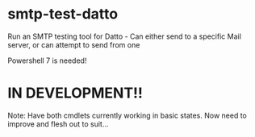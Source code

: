 # smtp-test-datto
 Run an SMTP testing tool for Datto - Can either send to a specific Mail server, or can attempt to send from one

Powershell 7 is needed!

# IN DEVELOPMENT!!

 Note: Have both cmdlets currently working in basic states. Now need to improve and flesh out to suit...
